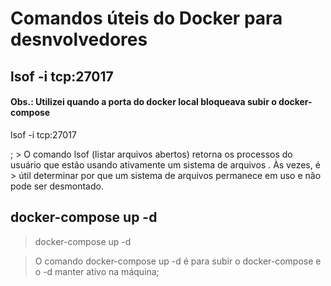 # Comandos úteis do Docker para desnvolvedores


## lsof -i tcp:27017

#### Obs.: Utilizei quando a porta do docker local bloqueava subir o docker-compose

> <p>
lsof -i tcp:27017
  </p>;
>    O comando lsof (listar arquivos abertos) retorna os processos do usuário que estão usando ativamente um sistema de arquivos . Às vezes, é >  útil determinar por que um sistema de arquivos permanece em uso e não pode ser desmontado.

## docker-compose up -d
> <p>
> docker-compose up -d
> </p>

> O comando docker-compose up -d é para subir o docker-compose e o -d manter ativo na máquina;
